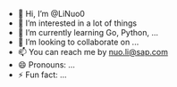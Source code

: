 - 👋 Hi, I’m @LiNuo0
- 👀 I’m interested in a lot of things
- 🌱 I’m currently learning Go, Python, ...
- 💞️ I’m looking to collaborate on ...
- 📫 You can reach me by nuo.li@sap.com
- 😄 Pronouns: ...
- ⚡ Fun fact: ...

<!---
LiNuo0/LiNuo0 is a ✨ special ✨ repository because its `README.md` (this file) appears on your GitHub profile.
You can click the Preview link to take a look at your changes.
--->

